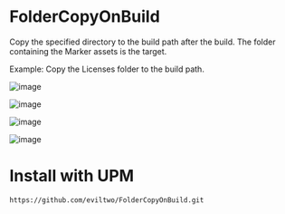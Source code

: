 # FolderCopyOnBuild
Copy the specified directory to the build path after the build. The folder containing the Marker assets is the target.

Example: Copy the Licenses folder to the build path.

![image](https://github.com/user-attachments/assets/b784ed61-8b5f-456d-b094-f8c25849aad4)

![image](https://github.com/user-attachments/assets/f80b2c0a-711c-4f1d-8b60-1664b0480fce)

![image](https://github.com/user-attachments/assets/114a13ec-5522-4254-92a6-46c8d6492a16)

![image](https://github.com/user-attachments/assets/25371aec-0cd3-4c25-b228-5b898c2005f3)


# Install with UPM
```
https://github.com/eviltwo/FolderCopyOnBuild.git
```
